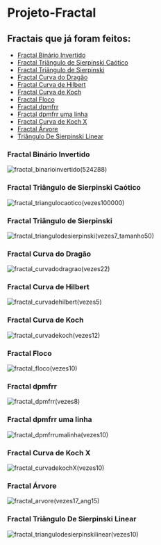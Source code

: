 # Projeto-Fractal

## Fractais que já foram feitos:

<ul>
  <li><a href="#binario">Fractal Binário Invertido</a></li>
  <li><a href="#caotico">Fractal Triângulo de Sierpinski Caótico</a></li>
  <li><a href="#sierpinski">Fractal Triângulo de Sierpinski</a></li>
  <li><a href="#dragao">Fractal Curva do Dragão</a></li>
  <li><a href="#hilbert">Fractal Curva de Hilbert</a></li>
  <li><a href="#koch">Fractal Curva de Koch</a></li>
  <li><a href="#floco">Fractal Floco</a></li>
  <li><a href="#dpmfrr">Fractal dpmfrr</a></li>
  <li><a href="#dpmfrrumalinha">Fractal dpmfrr uma linha</a></li>
  <li><a href="#kochx">Fractal Curva de Koch X</a></li>
  <li><a href="#arvore">Fractal Árvore</a></li>
  <li><a href="#sierpinskilinear">Triângulo De Sierpinski Linear</a></li>
</ul>

### Fractal Binário Invertido <a name="binario"></a>

![fractal_binarioinvertido(524288)](https://user-images.githubusercontent.com/49809730/78200187-3bf9ce00-7464-11ea-8946-0e8f2affc6a5.png)

### Fractal Triângulo de Sierpinski Caótico <a name="caotico"></a>

![fractal_triangulocaotico(vezes100000)](https://user-images.githubusercontent.com/49809730/78200212-4e740780-7464-11ea-96f0-650bd785fb83.png)

### Fractal Triângulo de Sierpinski <a name="sierpinski"></a>

![fractal_triangulodesierpinski(vezes7_tamanho50)](https://user-images.githubusercontent.com/49809730/78200487-32249a80-7465-11ea-80c9-76cc8b38697b.png)

### Fractal Curva do Dragão <a name="dragao"></a>

![fractal_curvadodragrao(vezes22)](https://user-images.githubusercontent.com/49809730/78200503-423c7a00-7465-11ea-941d-31bc023038b0.png)

### Fractal Curva de Hilbert <a name="hilbert"></a>

![fractal_curvadehilbert(vezes5)](https://user-images.githubusercontent.com/49809730/78200518-51232c80-7465-11ea-9de8-6a4e6e9a1709.png)

### Fractal Curva de Koch <a name="koch"></a>

![fractal_curvadekoch(vezes12)](https://user-images.githubusercontent.com/49809730/78200537-5f714880-7465-11ea-9772-4aa150bae588.png)

### Fractal Floco <a name="floco"></a>

![fractal_floco(vezes10)](https://user-images.githubusercontent.com/49809730/78200551-6a2bdd80-7465-11ea-8754-fc3639a8b363.png)

### Fractal dpmfrr <a name="dpmfrr"></a>

![fractal_dpmfrr(vezes8)](https://user-images.githubusercontent.com/49809730/78200561-757f0900-7465-11ea-9e4c-e91942250bcf.png)

### Fractal dpmfrr uma linha <a name="dpmfrrumalinha"></a>

![fractal_dpmfrrumalinha(vezes10)](https://user-images.githubusercontent.com/49809730/78200579-7f087100-7465-11ea-82d1-81c0467c9e6d.png)

### Fractal Curva de Koch X <a name="kochx"></a>

![fractal_curvadekochX(vezes10)](https://user-images.githubusercontent.com/49809730/78200601-8c256000-7465-11ea-9e1e-9946bdc33421.png)

### Fractal Árvore <a name="arvore"></a>

![fractal_arvore(vezes17_ang15)](https://user-images.githubusercontent.com/49809730/78199712-db1dc600-7462-11ea-9251-1fab9133d297.png)

### Fractal Triângulo De Sierpinski Linear <a name="sierpinskilinear"></a>

![fractal_triangulodesierpinskilinear(vezes10)](https://user-images.githubusercontent.com/49809730/78200625-a52e1100-7465-11ea-99f9-b0780185791f.png)
